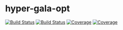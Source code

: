 # hyper-gala-opt

[![Build Status](https://travis-ci.com/a626709452/hyper-gala-opt.jl.svg?branch=master)](https://travis-ci.com/a626709452/hyper-gala-opt.jl)
[![Build Status](https://ci.appveyor.com/api/projects/status/github/a626709452/hyper-gala-opt.jl?svg=true)](https://ci.appveyor.com/project/a626709452/hyper-gala-opt-jl)
[![Coverage](https://codecov.io/gh/a626709452/hyper-gala-opt.jl/branch/master/graph/badge.svg)](https://codecov.io/gh/a626709452/hyper-gala-opt.jl)
[![Coverage](https://coveralls.io/repos/github/a626709452/hyper-gala-opt.jl/badge.svg?branch=master)](https://coveralls.io/github/a626709452/hyper-gala-opt.jl?branch=master)
